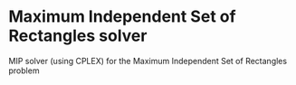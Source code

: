# Maximum Independent Set of Rectangles solver
MIP solver (using CPLEX) for the Maximum Independent Set of Rectangles problem
